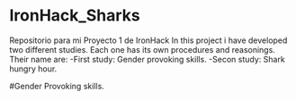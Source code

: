 # IronHack_Sharks
Repositorio para mi Proyecto 1 de IronHack
In this project i have developed two different studies. Each one has its own procedures and reasonings. Their name are:
-First study: Gender provoking skills.
-Secon study: Shark hungry hour.

#Gender Provoking skills.

